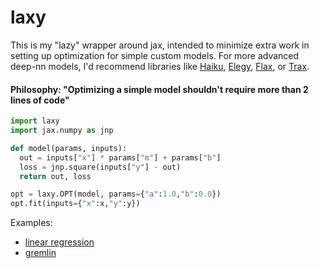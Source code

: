 # laxy
This is my "lazy" wrapper around jax, intended to minimize extra work in setting up optimization for simple custom models. For more advanced deep-nn models, I'd recommend libraries like [Haiku](https://github.com/deepmind/dm-haiku), [Elegy](https://github.com/poets-ai/elegy), [Flax](https://github.com/google/flax), or [Trax](https://github.com/google/trax).

#### Philosophy: "Optimizing a simple model shouldn't require more than 2 lines of code"
```python
import laxy
import jax.numpy as jnp

def model(params, inputs):
  out = inputs["x"] * params["m"] + params["b"]
  loss = jnp.square(inputs["y"] - out)
  return out, loss

opt = laxy.OPT(model, params={"a":1.0,"b":0.0})
opt.fit(inputs={"x":x,"y":y})
```

Examples:
* [linear regression](https://colab.research.google.com/github/sokrypton/laxy/blob/main/laxy_example.ipynb)
* [gremlin](https://colab.research.google.com/github/sokrypton/laxy/blob/main/gremlin_jax.ipynb)

